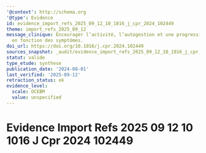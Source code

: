 ```yaml
---
'@context': http://schema.org
'@type': Evidence
id: evidence_import_refs_2025_09_12_10_1016_j_cpr_2024_102449
theme: import_refs_2025_09_12
message_clinique: Encourager l’activité, l’autogestion et une progression graduée
  en fonction des symptômes.
doi_url: https://doi.org/10.1016/j.cpr.2024.102449
sources_snapshot: _audit/evidence_import_refs_2025_09_12_10_1016_j_cpr_2024_102449.json
statut: valide
type_etude: synthese
publication_date: '2024-08-01'
last_verified: '2025-09-12'
retraction_status: ok
evidence_level:
  scale: OCEBM
  value: unspecified
---
```

# Evidence Import Refs 2025 09 12 10 1016 J Cpr 2024 102449

